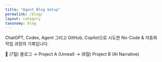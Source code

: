 ```yaml
---
title: "Agent Blog Setup"
permalink: /blog/
layout: category
taxonomy: blog
---
```


ChatGPT, Codex, Agent 그리고 GitHub, Copilot으로 시도한 No-Code & 자동화 작업 과정의 기록입니다.

📆 (7월) 블로그 → Project A (Unreal) → (8월) Project B (AI Narrative)
